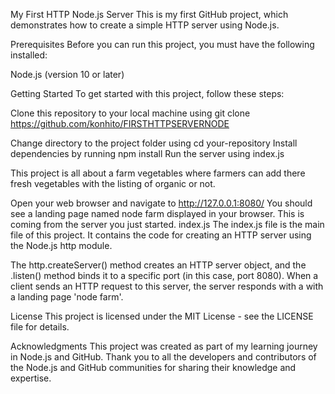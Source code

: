 My First HTTP Node.js Server
This is my first GitHub project, which demonstrates how to create a simple HTTP server using Node.js.

Prerequisites
Before you can run this project, you must have the following installed:

Node.js (version 10 or later)

Getting Started
To get started with this project, follow these steps:

Clone this repository to your local machine using git clone https://github.com/konhito/FIRSTHTTPSERVERNODE

Change directory to the project folder using cd your-repository
Install dependencies by running npm install
Run the server using index.js

This project is all about a farm vegetables where farmers can add there fresh vegetables with the listing of organic or not.

Open your web browser and navigate to http://127.0.0.1:8080/
You should see a landing page named node farm displayed in your browser. This is coming from the server you just started.
index.js
The index.js file is the main file of this project. It contains the code for creating an HTTP server using the Node.js http module.

The http.createServer() method creates an HTTP server object, and the .listen() method binds it to a specific port (in this case, port 8080). When a client sends an HTTP request to this server, the server responds with a with a landing page 'node farm'.

License
This project is licensed under the MIT License - see the LICENSE file for details.

Acknowledgments
This project was created as part of my learning journey in Node.js and GitHub. Thank you to all the developers and contributors of the Node.js and GitHub communities for sharing their knowledge and expertise.
